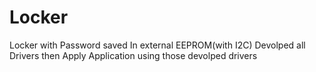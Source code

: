 # Locker 
Locker  with Password saved In external EEPROM(with I2C)
Devolped all Drivers then Apply Application using those devolped drivers
